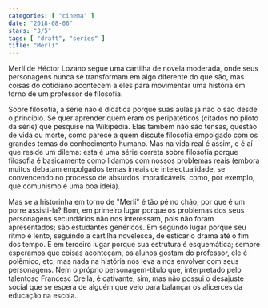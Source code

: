 ```yaml
---
categories: [ "cinema" ]
date: "2018-08-06"
stars: "3/5"
tags: [ "draft", "series" ]
title: "Merlí"
---
```

Merlí de Héctor Lozano segue uma cartilha de novela moderada, onde
seus personagens nunca se transformam em algo diferente do que são,
mas coisas do cotidiano acontecem a eles para movimentar uma história
em torno de um professor de filosofia.

Sobre filosofia, a série não é didática porque suas aulas já não
o são desde o princípio. Se quer aprender quem eram os peripatéticos
(citados no piloto da série) que pesquise na Wikipédia. Elas também
não são tensas, questão de vida ou morte, como parece a quem discute
filosofia empolgado com os grandes temas do conhecimento humano. Mas na
vida real é assim, e é aí que reside um dilema: esta é uma série
correta sobre filosofia porque filosofia é basicamente como lidamos com
nossos problemas reais (embora muitos debatam empolgados temas irreais de
intelectualidade, se convencendo no processo de absurdos impraticáveis,
como, por exemplo, que comunismo é uma boa ideia).

Mas se a historinha em torno de "Merlí" é tão pé no chão, por
que é um porre assisti-la? Bom, em primeiro lugar porque os problemas
dos seus personagens secundários não nos interessam, pois não foram
apresentados; são estudantes genéricos. Em segundo lugar porque seu
ritmo é lento, seguindo a cartilha novelesca, de esticar o drama até o
fim dos tempo. E em terceiro lugar porque sua estrutura é esquemática;
sempre esperamos que coisas aconteçam, os alunos gostam do professor,
ele é polêmico, etc, mas nada na história nos leva a nos envolver com
seus personagens. Nem o próprio personagem-título que, interpretado
pelo talentoso Francesc Orella, é cativante, sim, mas não possui o
desajuste social que se espera de alguém que veio para balançar os
alicerces da educação na escola.
